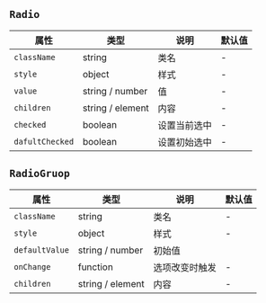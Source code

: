 ## `Radio`
属性|类型|说明|默认值
---|---|---|---
`className` | string | 类名 | -
`style` | object | 样式 | -
`value` | string / number | 值 | -
`children` | string / element | 内容 | -
`checked` | boolean | 设置当前选中 | -
`dafultChecked` | boolean | 设置初始选中 | -

## `RadioGruop`
属性|类型|说明|默认值
---|---|---|---
`className` | string | 类名 | -
`style` | object | 样式 | -
`defaultValue` | string / number | 初始值
`onChange` | function | 选项改变时触发 | -
`children` | string / element | 内容 | -
